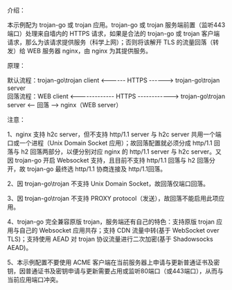 介绍：

本示例配为 trojan-go 或 trojan 应用。trojan-go 或 trojan 服务端前置（监听443端口）处理来自墙内的 HTTPS 请求，如果是合法的 trojan-go 或 trojan 客户端请求，那么为该请求提供服务（科学上网）；否则将该解开 TLS 的流量回落（转发）给 WEB 服务器 nginx，由 nginx 为其提供服务。

原理：

默认流程：trojan-go\trojan client <------ HTTPS ------> trojan-go\trojan server  
回落流程：WEB client <------------- HTTPS ------------> trojan-go\trojan server <-- 回落 --> nginx（WEB server）

注意：

1、nginx 支持 h2c server，但不支持 http/1.1 server 与 h2c server 共用一个端口或一个进程（Unix Domain Socket 应用）；故回落配置就必须分成 http/1.1 回落与 h2 回落两部分，以便分别对应 nginx 的 http/1.1 server 与 h2c server。又因 trojan-go 开启 Websocket 支持，且目前不支持 http/1.1 回落与 h2 回落分开，故 trojan-go 最终选 http/1.1 协商连接及 http/1.1回落。

2、因 trojan-go\trojan 不支持 Unix Domain Socket，故回落仅端口回落。

3、因 trojan-go\trojan 不支持 PROXY protocol（发送），故回落不能启用此项应用。

4、trojan-go 完全兼容原版 trojan，服务端还有自己的特色：支持原版 trojan 应用与自己的 Websocket 应用共存；支持 CDN 流量中转(基于 WebSocket over TLS)；支持使用 AEAD 对 trojan 协议流量进行二次加密(基于 Shadowsocks AEAD)。

5、本示例配置不要使用 ACME 客户端在当前服务器上申请与更新普通证书及密钥，因普通证书及密钥申请与更新需要占用或监听80端口（或443端口），从而与当前应用端口冲突。
